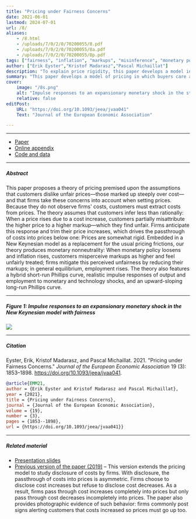 ```yaml
---
title: "Pricing under Fairness Concerns" 
date: 2021-06-01
lastmod: 2024-07-01
url: /8/
aliases:
    - /8.html
    - /uploads/7/0/2/0/70200055/8.pdf
    - /uploads/7/0/2/0/70200055/8a.pdf
    - /uploads/7/0/2/0/70200055/8p.pdf
tags: ["fairness", "inflation", "markups", "misinference", "monetary policy", "New Keynesian model", "Phillips curve", "price rigidity"]
author: ["Erik Eyster","Kristof Madarasz","Pascal Michaillat"]
description: "To explain price rigidity, this paper develops a model in which buyers care about the fairness of markups but cannot observe them. Published in JEEA, 2021." 
summary: "This paper develops a model of pricing in which buyers care about the fairness of markups but misinfer them from prices. The model yields price rigidity, generates realistic Phillips curves, and explains why people dislike inflation so much." 
cover:
    image: "/8s.png"
    alt: "Impulse responses to an expansionary monetary shock in the standard New Keynesian model and New Keynesian model with fairness concerns"
    relative: false
editPost:
    URL: "https://doi.org/10.1093/jeea/jvaa041"
    Text: "Journal of the European Economic Association"

---
```


---

+ [Paper](/8.pdf)
+ [Online appendix](/8a.pdf)
+ [Code and data](https://github.com/pmichaillat/fairness-concerns)

---

##### Abstract

This paper proposes a theory of pricing premised upon the assumptions that customers dislike unfair prices—those marked up steeply over cost—and that firms take these concerns into account when setting prices. Because they do not observe firms' costs, customers must extract costs from prices. The theory assumes that customers infer less than rationally: When a price rises due to a cost increase, customers partially misattribute the higher price to a higher markup—which they find unfair. Firms anticipate this response and trim their price increases, which drives the passthrough of costs into prices below one: Prices are somewhat rigid. Embedded in a New Keynesian model as a replacement for the usual pricing frictions, our theory produces monetary nonneutrality: When monetary policy loosens and inflation rises, customers misperceive markups as higher and feel unfairly treated; firms mitigate this perceived unfairness by reducing their markups; in general equilibrium, employment rises. The theory also features a hybrid short-run Phillips curve, realistic impulse responses of output and employment to monetary and technology shocks, and an upward-sloping long-run Phillips curve.

---

##### Figure 1:  Impulse responses to an expansionary monetary shock in the New Keynesian model with fairness

![](/8.png)

---

##### Citation

Eyster, Erik, Kristof Madarasz, and Pascal Michaillat. 2021. "Pricing under Fairness Concerns." *Journal of the European Economic Association* 19 (3): 1853–1898. https://doi.org/10.1093/jeea/jvaa041.

```BibTeX
@article{EMM21,
author = {Erik Eyster and Kristof Madarasz and Pascal Michaillat},
year = {2021},
title = {Pricing under Fairness Concerns},
journal = {Journal of the European Economic Association},
volume = {19},
number = {3},
pages = {1853--1898},
url = {https://doi.org/10.1093/jeea/jvaa041}}
```

---

##### Related material

+ [Presentation slides](/8p.pdf)
+ [Previous version of the paper (2019)](https://arxiv.org/pdf/1904.05656v2.pdf) – This version extends the pricing model to study disclosure of costs by firms. With disclosure, the passthrough of costs into prices is asymmetric. Firms choose to disclose cost increases but refuse to disclose cost decreases. As a result, firms pass through cost increases completely into prices but only pass through cost decreases incompletely into prices. The paper also provides photographic evidence of such behavior: firms commonly post signs alerting customers that costs increased so prices must go up too.